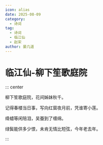 ```yaml
---
icon: alias
date: 2025-08-09
category:
  - 诗词
tag:
  - 诗词
  - 临江仙
  - 赵宋
author: 晏几道
---
```


# 临江仙-柳下笙歌庭院


<!-- more -->


::: center

柳下笙歌庭院，花间姊妹秋千。

记得春楼当日事，写向红窗夜月前，凭谁寄小莲。

绛蜡等闲陪泪，吴蚕到了缠绵。

绿鬓能供多少恨，未肯无情比短弦，今年老去年。

:::